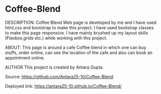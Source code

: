 # Coffee-Blend

DESCRIPTION: Coffee Blend Web page is developed by me and I have used html,css and bootstrap to make this project. I have used bootstrap classes to make this page responsive. I have mainly brushed up my layout skills (Flexbox,grids etc.) while working with this project.

ABOUT: This page is around a cafe Coffee blend in which one can buy stuffs, order online, can see the location of the cafe and also can book an appointment online.

AUTHOR This project is created by Antara Gupta.

Source: https://github.com/Antara25-10/Coffee-Blend

Deployed link: https://antara25-10.github.io/Coffee-Blend/
